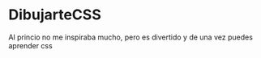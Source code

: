 # DibujarteCSS

Al princio no me inspiraba mucho, pero es divertido y de una vez puedes aprender css
